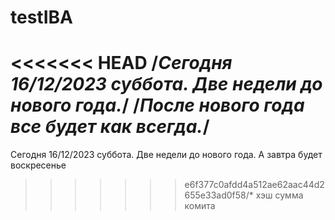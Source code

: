 # testIBA
<<<<<<< HEAD
/*Сегодня 16/12/2023 суббота. Две недели до нового года.*/
/*После нового года все будет как всегда.*/
=======
Сегодня 16/12/2023 суббота. Две недели до нового года.
А завтра будет воскресенье
>>>>>>> e6f377c0afdd4a512ae62aac44d2655e33ad0f58/* хэш сумма комита
